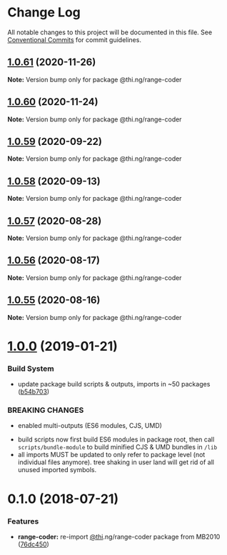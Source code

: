 # Change Log

All notable changes to this project will be documented in this file.
See [Conventional Commits](https://conventionalcommits.org) for commit guidelines.

## [1.0.61](https://github.com/thi-ng/umbrella/compare/@thi.ng/range-coder@1.0.60...@thi.ng/range-coder@1.0.61) (2020-11-26)

**Note:** Version bump only for package @thi.ng/range-coder





## [1.0.60](https://github.com/thi-ng/umbrella/compare/@thi.ng/range-coder@1.0.59...@thi.ng/range-coder@1.0.60) (2020-11-24)

**Note:** Version bump only for package @thi.ng/range-coder





## [1.0.59](https://github.com/thi-ng/umbrella/compare/@thi.ng/range-coder@1.0.58...@thi.ng/range-coder@1.0.59) (2020-09-22)

**Note:** Version bump only for package @thi.ng/range-coder





## [1.0.58](https://github.com/thi-ng/umbrella/compare/@thi.ng/range-coder@1.0.57...@thi.ng/range-coder@1.0.58) (2020-09-13)

**Note:** Version bump only for package @thi.ng/range-coder





## [1.0.57](https://github.com/thi-ng/umbrella/compare/@thi.ng/range-coder@1.0.56...@thi.ng/range-coder@1.0.57) (2020-08-28)

**Note:** Version bump only for package @thi.ng/range-coder





## [1.0.56](https://github.com/thi-ng/umbrella/compare/@thi.ng/range-coder@1.0.55...@thi.ng/range-coder@1.0.56) (2020-08-17)

**Note:** Version bump only for package @thi.ng/range-coder





## [1.0.55](https://github.com/thi-ng/umbrella/compare/@thi.ng/range-coder@1.0.54...@thi.ng/range-coder@1.0.55) (2020-08-16)

**Note:** Version bump only for package @thi.ng/range-coder





# [1.0.0](https://github.com/thi-ng/umbrella/compare/@thi.ng/range-coder@0.1.28...@thi.ng/range-coder@1.0.0) (2019-01-21)

### Build System

* update package build scripts & outputs, imports in ~50 packages ([b54b703](https://github.com/thi-ng/umbrella/commit/b54b703))

### BREAKING CHANGES

* enabled multi-outputs (ES6 modules, CJS, UMD)

- build scripts now first build ES6 modules in package root, then call
  `scripts/bundle-module` to build minified CJS & UMD bundles in `/lib`
- all imports MUST be updated to only refer to package level
  (not individual files anymore). tree shaking in user land will get rid of
  all unused imported symbols.

<a name="0.1.0"></a>
# 0.1.0 (2018-07-21)

### Features

* **range-coder:** re-import [@thi](https://github.com/thi).ng/range-coder package from MB2010 ([76dc450](https://github.com/thi-ng/umbrella/commit/76dc450))
